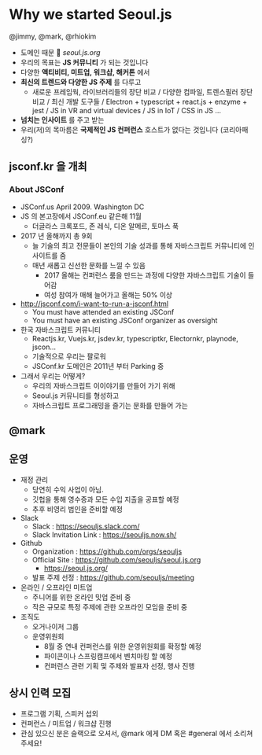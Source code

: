 # Why we started Seoul.js

@jimmy, @mark, @rhiokim

* 도메인 때문 :thinking: _seoul.js.org_
* 우리의 목표는 __JS 커뮤니티__ 가 되는 것입니다
* 다양한 __액티비티, 미트업, 워크샵, 해커톤__ 에서
* __최신의 트렌드와 다양한 JS 주제__ 를 다루고
  * 새로운 프레임웍, 라이브러리들의 장단 비교 / 다양한 컴파일, 트렌스필러 장단 비교 / 최신 개발 도구들 / Electron + typescript + react.js + enzyme + jest / JS in VR and virtual devices / JS in IoT / CSS in JS ...
* __넘치는 인사이트__ 를 주고 받는
* 우리(저)의 목마름은 __국제적인 JS 컨퍼런스__ 호스트가 없다는 것입니다 (코리아패싱?)

## jsconf.kr 을 개최

### About JSConf

* JSConf.us April 2009. Washington DC
* JS 의 본고장에서 JSConf.eu 같은해 11월
  * 더글라스 크록포드, 존 레식, 디온 알메르, 토마스 푹
* 2017 년 올해까지 총 9회
  * 늘 기술의 최고 전문들이 본인의 기술 성과를 통해 자바스크립트 커뮤니티에 인사이트를 줌
  * 매년 새롭고 신선한 문화를 느낄 수 있음
    * 2017 올해는 컨퍼런스 룸을 만드는 과정에 다양한 자바스크립트 기술이 들어감
    * 여성 참여가 매해 늘어가고 올해는 50% 이상
* http://jsconf.com/i-want-to-run-a-jsconf.html
  * You must have attended an existing JSConf
  * You must have an existing JSConf organizer as oversight
* 한국 자바스크립트 커뮤니티
  * Reactjs.kr, Vuejs.kr, jsdev.kr, typescriptkr, Electornkr, playnode, jscon...
  * 기술적으로 우리는 팔로워
  * JSConf.kr 도메인은 2011년 부터 Parking 중
* 그래서 우리는 어떻게?
  * 우리의 자바스크립트 이이야기를 만들어 가기 위해
  * Seoul.js 커뮤니티를 형성하고
  * 자바스크립트 프로그래밍을 즐기는 문화를 만들어 가는

## @mark

## 운영

* 재정 관리
  * 당연히 수익 사업이 아님.
  * 깃헙을 통해 영수증과 모든 수입 지출을 공표할 예정
  * 추후 비영리 법인을 준비할 예정
* Slack
  * Slack : https://seouljs.slack.com/
  * Slack Invitation Link : https://seouljs.now.sh/
* Github
  * Organization : https://github.com/orgs/seouljs
  * Official Site : https://github.com/seouljs/seoul.js.org
    * https://seoul.js.org/
  * 발표 주제 선정 : https://github.com/seouljs/meeting
* 온라인 / 오프라인 미트업
  * 주니어를 위한 온라인 밋업 준비 중
  * 작은 규모로 특정 주제에 관한 오프라인 모임을 준비 중
* 조직도
  * 오거나이저 그룹
  * 운영위원회
    * 8월 중 연내 컨퍼런스를 위한 운영위원회를 확정할 예정
    * 파이콘이나 스프링캠프에서 벤치마킹 할 예정
    * 컨퍼런스 관련 기획 및 주제와 발표자 선정, 행사 진행

## 상시 인력 모집

* 프로그램 기획, 스피커 섭외
* 컨퍼런스 / 미트업 / 워크샵 진행
* 관심 있으신 분은 슬랙으로 오셔서, @mark 에게 DM 혹은 #general 에서 소리쳐주세요!

